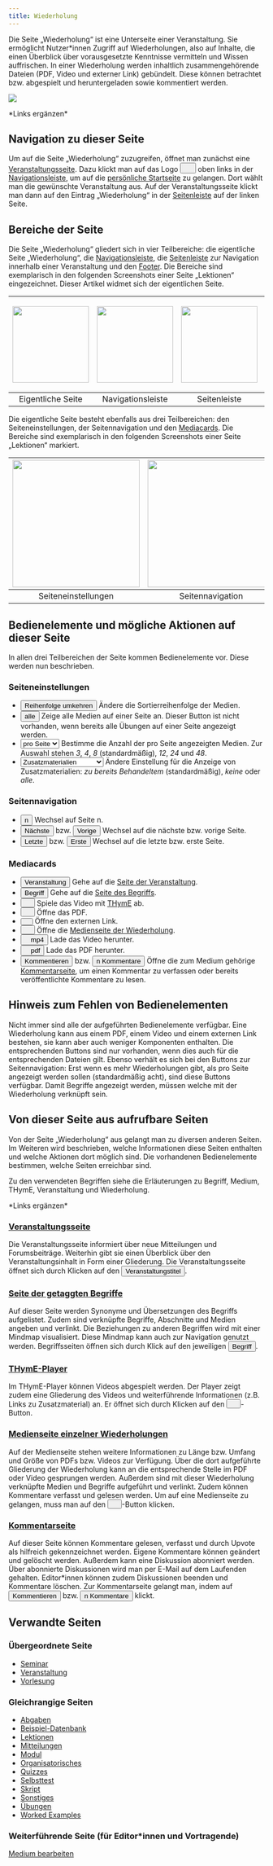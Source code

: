 ```yaml
---
title: Wiederholung
---
```

Die Seite „Wiederholung“ ist eine Unterseite einer Veranstaltung. Sie ermöglicht Nutzer\*innen Zugriff auf Wiederholungen, also auf Inhalte, die einen Überblick über vorausgesetzte Kenntnisse vermitteln und Wissen auffrischen. In einer Wiederholung werden inhaltlich zusammengehörende Dateien (PDF, Video und externer Link) gebündelt. Diese können betrachtet bzw. abgespielt und heruntergeladen sowie kommentiert werden.

![](/img/wdh.png)

\*Links ergänzen\*

## Navigation zu dieser Seite
Um auf die Seite „Wiederholung“ zuzugreifen, öffnet man zunächst eine [Veranstaltungsseite](event-series). Dazu klickt man auf das Logo <a href="/mampf/de/mampf-pages/event-series" target="_self"><button name="button"><img src="https://media.githubusercontent.com/media/MaMpf-HD/mampf/docs/docs/static/img/mampf-logo.png" width="15" height="15"/></button></a> oben links in der [Navigationsleiste](nav-bar), um auf die [persönliche Startseite](my-home-page) zu gelangen. Dort wählt man die gewünschte Veranstaltung aus. Auf der Veranstaltungsseite klickt man dann auf den Eintrag „Wiederholung“ in der [Seitenleiste](sidebar) auf der linken Seite.

## Bereiche der Seite
Die Seite „Wiederholung“ gliedert sich in vier Teilbereiche: die eigentliche Seite „Wiederholung“, die [Navigationsleiste](nav-bar.md), die [Seitenleiste](sidebar.md) zur Navigation innerhalb einer Veranstaltung und den [Footer](footer.md). Die Bereiche sind exemplarisch in den folgenden Screenshots einer Seite „Lektionen“ eingezeichnet. Dieser Artikel widmet sich der eigentlichen Seite.

|<img src="https://media.githubusercontent.com/media/MaMpf-HD/mampf/docs/docs/static/img/Lektionen_eigentliche_Seite.png" height="150"/>|<img src="https://media.githubusercontent.com/media/MaMpf-HD/mampf/docs/docs/static/img/Lektionen_navbar.png" height="150"/>|<img src="https://media.githubusercontent.com/media/MaMpf-HD/mampf/docs/docs/static/img/Lektionen_sidebar.png" height="150"/>|<img src="https://media.githubusercontent.com/media/MaMpf-HD/mampf/docs/docs/static/img/Footer.png" height="180"/>|
|:---: | :---: |:---: | :---:|
|Eigentliche Seite|Navigationsleiste|Seitenleiste|Footer|

Die eigentliche Seite besteht ebenfalls aus drei Teilbereichen: den Seiteneinstellungen, der Seitennavigation und den [Mediacards](mediacard.md). Die Bereiche sind exemplarisch in den folgenden Screenshots einer Seite „Lektionen“ markiert.

|<img src="https://media.githubusercontent.com/media/MaMpf-HD/mampf/docs/docs/static/img/Seiteneinstellungen.png" height="250"/> |<img src="https://media.githubusercontent.com/media/MaMpf-HD/mampf/docs/docs/static/img/Seitennavigation.png" height="250"/>  | <img src="https://media.githubusercontent.com/media/MaMpf-HD/mampf/docs/docs/static/img/Mediacards.png" height="250"/>|
|:---: | :---: | :---:|
|Seiteneinstellungen|Seitennavigation|Mediacards|

## Bedienelemente und mögliche Aktionen auf dieser Seite
In allen drei Teilbereichen der Seite kommen Bedienelemente vor. Diese werden nun beschrieben.

### Seiteneinstellungen
* <button name="button">Reihenfolge umkehren</button> Ändere die Sortierreihenfolge der Medien.
* <button name="button">alle</button> Zeige alle Medien auf einer Seite an. Dieser Button ist nicht vorhanden, wenn bereits alle Übungen auf einer Seite angezeigt werden.
* <label for="cars"></label>
  <select name="cars" id="cars">
     <option value="" selected disabled hidden>pro Seite</option>
     <option value="volvo">3</option>
     <option value="saab">4</option>
     <option value="mercedes">8</option>
     <option value="audi">12</option>
     <option value="volvo1">24</option>
     <option value="saab2">48</option>
  </select> Bestimme die Anzahl der pro Seite angezeigten Medien. Zur Auswahl stehen <i>3</i>, <i>4</i>, <i>8</i> (standardmäßig), <i>12</i>, <i>24</i> und <i>48</i>.
* <label for="cars"></label>
  <select name="cars" id="cars">
     <option value="" selected disabled hidden>Zusatzmaterialien</option>
     <option value="volvo">zu bereits Behandeltem</option>
     <option value="saab">keine</option>
     <option value="mercedes">alle</option>
  </select> Ändere Einstellung für die Anzeige von Zusatzmaterialien: <i>zu bereits Behandeltem</i> (standardmäßig), <i>keine</i> oder <i>alle</i>.

### Seitennavigation
* <button name="button">n</button> Wechsel auf Seite n.
* <button name="button">Nächste</button> bzw. <button name="button">Vorige</button> Wechsel auf die nächste bzw. vorige Seite.
* <button name="button">Letzte</button> bzw. <button name="button">Erste</button> Wechsel auf die letzte bzw. erste Seite.

### Mediacards
* <a href="/mampf/de/mampf-pages/event-series" target="_self"><button name="button">Veranstaltung</button></a> Gehe auf die <a href="/mampf/de/mampf-pages/event-series" target="_self">Seite der Veranstaltung</a>.
* <a href="/mampf/de/mampf-pages/tag" target="_self"><button name="button">Begriff</button></a> Gehe auf die <a href="/mampf/de/mampf-pages/tag" target="_self">Seite des Begriffs</a>.
* <button name="button"><a href="/mampf/de/mampf-pages/thyme" target="_self"><img src="https://media.githubusercontent.com/media/MaMpf-HD/mampf/docs/docs/static/img/play-arrow.png" width="12" height="12"/></a></button> Spiele das Video mit <a href="/mampf/de/mampf-pages/thyme" target="_self">THymE</a> ab.
* <button name="button"><img src="https://media.githubusercontent.com/media/MaMpf-HD/mampf/docs/docs/static/img/library-books.png" width="12" height="12"/></button> Öffne das PDF.
* <button name="button"><img src="https://media.githubusercontent.com/media/MaMpf-HD/mampf/docs/docs/static/img/link.png" height="8"/></button> Öffne den externen Link.
* <button name="button"><a href="/mampf/de/mampf-pages/medium" target="_self"><img src="https://media.githubusercontent.com/media/MaMpf-HD/mampf/docs/docs/static/img/info-black.png" width="12" height="12"/></a></button> Öffne die <a href="/mampf/de/mampf-pages/medium" target="_self">Medienseite der Wiederholung</a>.
* <button name="button"><img src="https://media.githubusercontent.com/media/MaMpf-HD/mampf/docs/docs/static/img/long-arrow-alt-down-solid.png" width="12" height="12"/>mp4</button> Lade das Video herunter.
* <button name="button"><img src="https://media.githubusercontent.com/media/MaMpf-HD/mampf/docs/docs/static/img/long-arrow-alt-down-solid.png" width="12" height="12"/>pdf</button> Lade das PDF herunter.
* <a href="/mampf/de/mampf-pages/comments-medium" target="_self"><button name="button">Kommentieren</button></a> bzw. <a href="/mampf/de/mampf-pages/comments-medium" target="_self"><button name="button">n Kommentare</button></a> Öffne die zum Medium gehörige <a href="/mampf/de/mampf-pages/comments-medium" target="_self">Kommentarseite</a>, um einen Kommentar zu verfassen oder bereits veröffentlichte Kommentare zu lesen.

## Hinweis zum Fehlen von Bedienelementen
Nicht immer sind alle der aufgeführten Bedienelemente verfügbar. Eine Wiederholung kann aus einem PDF, einem Video und einem externen Link bestehen, sie kann aber auch weniger Komponenten enthalten. Die entsprechenden Buttons sind nur vorhanden, wenn dies auch für die entsprechenden Dateien gilt. Ebenso verhält es sich bei den Buttons zur Seitennavigation: Erst wenn es mehr Wiederholungen gibt, als pro Seite angezeigt werden sollen (standardmäßig acht), sind diese Buttons verfügbar. Damit Begriffe angezeigt werden, müssen welche mit der Wiederholung verknüpft sein.

## Von dieser Seite aus aufrufbare Seiten
Von der Seite „Wiederholung“ aus gelangt man zu diversen anderen Seiten. Im Weiteren wird beschrieben, welche Informationen diese Seiten enthalten und welche Aktionen dort möglich sind. Die vorhandenen Bedienelemente bestimmen, welche Seiten erreichbar sind.

Zu den verwendeten Begriffen siehe die Erläuterungen zu Begriff, Medium, THymE, Veranstaltung und Wiederholung.

\*Links ergänzen\*

### [Veranstaltungsseite](event-series.md)
Die Veranstaltungsseite informiert über neue Mitteilungen und Forumsbeiträge. Weiterhin gibt sie einen Überblick über den Veranstaltungsinhalt in Form einer Gliederung. Die Veranstaltungsseite öffnet sich durch Klicken auf den <a href="/mampf/de/mampf-pages/event-series" target="_self"><button name="button">Veranstaltungstitel</button></a>.

### [Seite der getaggten Begriffe](tag.md)
Auf dieser Seite werden Synonyme und Übersetzungen des Begriffs aufgelistet. Zudem sind verknüpfte Begriffe, Abschnitte und Medien angeben und verlinkt. Die Beziehungen zu anderen Begriffen wird mit einer Mindmap visualisiert. Diese Mindmap kann auch zur Navigation genutzt werden. Begriffsseiten öffnen sich durch Klick auf den jeweiligen <a href="/mampf/de/mampf-pages/tag" target="_self"><button name="button">Begriff</button></a>.

### [THymE-Player](thyme.md)
Im THymE-Player können Videos abgespielt werden. Der Player zeigt zudem eine Gliederung des Videos und weiterführende Informationen (z.B. Links zu Zusatzmaterial) an. Er öffnet sich durch Klicken auf den <button name="button"><a href="/mampf/de/mampf-pages/thyme" target="_self"><img src="https://media.githubusercontent.com/media/MaMpf-HD/mampf/docs/docs/static/img/play-arrow.png" width="12" height="12"/></a></button>-Button.

### [Medienseite einzelner Wiederholungen](medium.md)
Auf der Medienseite stehen weitere Informationen zu Länge bzw. Umfang und Größe von PDFs bzw. Videos zur Verfügung. Über die dort aufgeführte Gliederung der Wiederholung kann an die entsprechende Stelle im PDF oder Video gesprungen werden. Außerdem sind mit dieser Wiederholung verknüpfte Medien und Begriffe aufgeführt und verlinkt. Zudem können Kommentare verfasst und gelesen werden. Um auf eine Medienseite zu gelangen, muss man auf den <button name="button"><a href="/mampf/de/mampf-pages/medium" target="_self"><img src="https://media.githubusercontent.com/media/MaMpf-HD/mampf/docs/docs/static/img/info-black.png" width="12" height="12"/></a></button>-Button klicken.

### [Kommentarseite](comments-medium.md)
Auf dieser Seite können Kommentare gelesen, verfasst und durch Upvote als hilfreich gekennzeichnet werden. Eigene Kommentare können geändert und gelöscht werden. Außerdem kann eine Diskussion abonniert werden. Über abonnierte Diskussionen wird man per E-Mail auf dem Laufenden gehalten. Editor\*innen können zudem Diskussionen beenden und Kommentare löschen. Zur Kommentarseite gelangt man, indem auf <a href="/mampf/de/mampf-pages/comments-medium" target="_self"><button name="button">Kommentieren</button></a> bzw. <a href="/mampf/de/mampf-pages/comments-medium" target="_self"><button name="button">n Kommentare</button></a> klickt.

## Verwandte Seiten
### Übergeordnete Seite
* [Seminar](seminar)
* [Veranstaltung](event-series)
* [Vorlesung](lecture)

### Gleichrangige Seiten
* [Abgaben](submissions.md)
* [Beispiel-Datenbank](erdbeere.md)
* [Lektionen](lessons.md)
* [Mitteilungen](announcements.md)
* [Modul](module.md)
* [Organisatorisches](general-information.md)
* [Quizzes](quizzes.md)
* [Selbsttest](self-assessment.md)
* [Skript](manuscript.md)
* [Sonstiges](miscellaneous.md)
* [Übungen](exercises.md)
* [Worked Examples](worked-examples.md)

### Weiterführende Seite (für Editor*innen und Vortragende)
[Medium bearbeiten](edit-medium)
